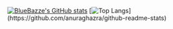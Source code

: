 [![BlueBazze's GitHub stats](https://github-readme-stats-nine-blush-66.vercel.app/api?username=BlueBazze)](https://github.com/anuraghazra/github-readme-stats)
[![Top Langs]([https://github-readme-stats.vercel.app/](https://github-readme-stats-nine-blush-66.vercel.app/)api/top-langs/?username=BlueBazze)](https://github.com/anuraghazra/github-readme-stats)
